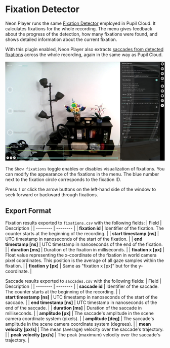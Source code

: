 # Fixation Detector

<!-- TODO: Add tunable parameters in the fixation as table -->

Neon Player runs the same [Fixation Detector](./../../data-collection/data-streams/#fixations-saccades) employed in Pupil Cloud.
It calculates fixations for the whole recording. The menu gives feedback about the progress of the detection, how many
fixations were found, and shows detailed information about the current fixation.

With this plugin enabled, Neon Player also extracts [saccades from detected fixations](./../../data-collection/data-streams/#fixations-saccades) across the whole recording, again in the same way as Pupil Cloud.

![Fixations](./np-fixation.webp)

The `Show fixations` toggle enables or disables visualization of fixations. You can modify the appearance of the fixations
in the menu. The blue number next to the fixation circle corresponds to the fixation ID.

Press `f` or click the arrow buttons on the left-hand side of the window to seek forward or backward through fixations.

## Export Format

Fixation results exported to `fixations.csv` with the following fields:
| Field | Description |
| -------- | -------- |
| **fixation id** | Identifier of the fixation. The counter starts at the beginning of the recording. |
| **start&nbsp;timestamp&nbsp;[ns]** | UTC timestamp in nanoseconds of the start of the fixation. |
| **end timestamp [ns]** | UTC timestamp in nanoseconds of the end of the fixation. |
| **duration [ms]** | Duration of the fixation in milliseconds. |
| **fixation x [px]** | Float value representing the x-coordinate of the fixation in world camera pixel coordinates. This position is the average of all gaze samples within the fixation. |
| **fixation y [px]** | Same as "fixation x [px]" but for the y-coordinate. |

Saccade results exported to `saccades.csv` with the following fields:
| Field | Description |
| -------- | -------- |
| **saccade id** | Identifier of the saccade. The counter starts at the beginning of the recording. |
| **start&nbsp;timestamp&nbsp;[ns]** | UTC timestamp in nanoseconds of the start of the saccade. |
| **end timestamp [ns]** | UTC timestamp in nanoseconds of the end of the saccade. |
| **duration [ms]** | Duration of the saccade in milliseconds. |
| **amplitude [px]** | The saccade's amplitude in the scene camera coordinate system (pixels). |
| **amplitude [deg]** | The saccade's amplitude in the scene camera coordinate system (degrees). |
| **mean velocity [px/s]** | The mean (average) velocity over the saccade's trajectory. |
| **peak velocity [px/s]** | The peak (maximum) velocity over the saccade's trajectory. |
